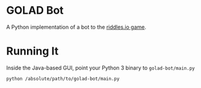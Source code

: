 # GOLAD Bot
A Python implementation of a bot to the [riddles.io game](https://playground.riddles.io/competitions/game-of-life-and-death).

# Running It
Inside the Java-based GUI, point your Python 3 binary to `golad-bot/main.py`

    python /absolute/path/to/golad-bot/main.py
